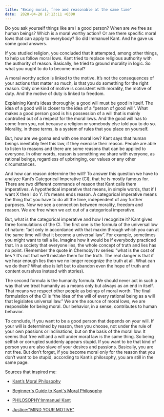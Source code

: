 ```yaml
---
title: "Being moral, free and reasonable at the same time"
date:  2020-04-20 17:13:11 +0300
---
```




Do you ask yourself things like am I a good person? When are we free as human beings? Which is a moral worthy action? Or are there specific moral lows that can apply to everybody? So did Immanuel Kant. And he gave us some good answers.

If you studied religion, you concluded that it attempted, among other things, to help us follow moral lows. Kant tried to replace religious authority with the authority of reason. Basically, he tried to ground morality in logic. So what you ought to do to become moral? 

A moral worthy action is linked to the motive. It’s not the consequences of your actions that matter so much, is that you do something for the right reason. Only one kind of motive is consistent with morality, the motive of duty. And the motive of duty is linked to freedom.

Explaining Kant’s ideas thoroughly: a good will must be good in itself. The idea of a good will is closer to the idea of a “person of good will”. What makes a good person good is his possession of a will that is mainly controlled out of a respect for the moral lows. And the good will has to come from you, not because a religion or somebody else told you to do so. Morality, in these terms, is a system of rules that you place on yourself. 

But, how are we gonna end with one moral low? Kant says that human beings inevitably feel this law, if they exercise their reason. People are able to listen to reasons and there are some reasons that can be applied to everyone. In other words, reason is something we share with everyone, as rational beings, regardless of upbringing, our values or any other circumstances. 

And how can reason determine the will? To answer this question we have to analyze Kant’s Categorical Imperative (CI), that he is mostly famous for. There are two different commands of reason that Kant calls them imperatives. A hypothetical imperative that means, in simple words, that if I want X then I do Y. It’s means ends reason. A categorical  imperative means the thing that you have to do all the time, independent of any further purposes. Now we see a connection between morality, freedom and reason. We are free when we act out of a categorical imperative. 

But, what is the categorical imperative and how I recognize it? Kant gives three formulations of the CI. The first one is the formula of the universal low of nature: “act only in accordance with that maxim through which you can at the same time will that it become a universal law”. For example, sometimes you might want to tell a lie. Imagine how it would be if everybody practiced that. In a society that everyone lies, the whole concept of truth and lies has no point. (Remember the quote in Chernobyl tv series: “what is the cost of lies ? It’s not that we’ll mistake them for the truth. The real danger is that  if we hear enough lies then we no longer recognize the truth at all. What can we do then? What else is left but to abandon even the hope of truth and content ourselves instead with stories).

The second formula is the humanity formula. We should never act in  such a way that we treat humanity as a means only but always as an end in itself. That means we respect other people as beings of moral worth. The final formulation of the CI is “the Idea of the will of every rational being as a will that legislates universal law.” We are the source of moral lows, we are responsible for being moral. Our behavior, in a sense, contributes to human behavior. 

To conclude, If you want to be a good person that depends on your will. If your will is determined by reason, then you choose, not under the rule of your own passions or inclinations, but on the basis of the moral low. It seems that free will and a will under moral law is the same thing. So being selfish or corrupted suddenly appears stupid. If you want to be that kind of person you are also slave of your desires and passions. Basically, you are not free. But don’t forget, if you become moral only for the reason that you don’t want to be stupid, according to Kant’s philosophy, you are still in the same page. 

Sources that inspired me:

- [Kant’s Moral Philosophy](https://plato.stanford.edu/entries/kant-moral/#GooWilMorWorDut)

- [Beginner's Guide to Kant's Moral Philosophy](https://www.youtube.com/watch?v=mQ2fvTvtzBM)

- [PHILOSOPHY:Immanuel Kant](https://www.youtube.com/watch?v=nsgAsw4XGvU)

- [Justice:"MIND YOUR MOTIVE"](https://www.youtube.com/watch?v=8rv-4aUbZxQ&list=PL30C13C91CFFEFEA6&index=6)
 
